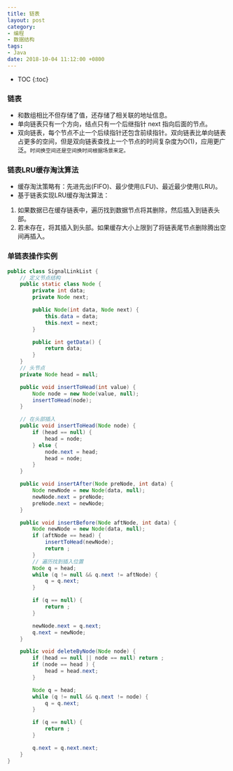 ```yaml
---
title: 链表
layout: post
category:
- 编程
- 数据结构
tags:
- Java
date: 2018-10-04 11:12:00 +0800
---
```


* TOC
{:toc}

### 链表
- 和数组相比不但存储了值，还存储了相关联的地址信息。
- 单向链表只有一个方向，结点只有一个后继指针 next 指向后面的节点。
- 双向链表，每个节点不止一个后续指针还包含前续指针。双向链表比单向链表占更多的空间，但是双向链表查找上一个节点的时间复杂度为O(1)，应用更广泛。`时间换空间还是空间换时间根据场景来定。`

### 链表LRU缓存淘汰算法
- 缓存淘汰策略有：先进先出(FIFO)、最少使用(LFU)、最近最少使用(LRU)。
- 基于链表实现LRU缓存淘汰算法：
1. 如果数据已在缓存链表中，遍历找到数据节点将其删除，然后插入到链表头部。
2. 若未存在，将其插入到头部。如果缓存大小上限到了将链表尾节点删除腾出空间再插入。

### 单链表操作实例
```java
public class SignalLinkList {
    // 定义节点结构
    public static class Node {
        private int data;
        private Node next;

        public Node(int data, Node next) {
            this.data = data;
            this.next = next;
        }

        public int getData() {
            return data;
        }
    }
    // 头节点
    private Node head = null;

    public void insertToHead(int value) {
        Node node = new Node(value, null);
        insertToHead(node);
    }

    // 在头部插入
    public void insertToHead(Node node) {
        if (head == null) {
            head = node;
        } else {
            node.next = head;
            head = node;
        }
    }

    public void insertAfter(Node preNode, int data) {
        Node newNode = new Node(data, null);
        newNode.next = preNode;
        preNode.next = newNode;
    }

    public void insertBefore(Node aftNode, int data) {
        Node newNode = new Node(data, null);
        if (aftNode == head) {
            insertToHead(newNode);
            return ;
        }
        // 遍历找到插入位置
        Node q = head;
        while (q != null && q.next != aftNode) {
            q = q.next;
        }

        if (q == null) {
            return ;
        }

        newNode.next = q.next;
        q.next = newNode;
    }

    public void deleteByNode(Node node) {
        if (head == null || node == null) return ;
        if (node == head ) {
            head = head.next;
        }

        Node q = head;
        while (q != null && q.next != node) {
            q = q.next;
        }

        if (q == null) {
            return ;
        }

        q.next = q.next.next;
    }
}

```